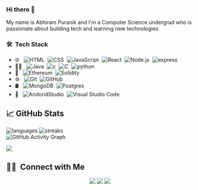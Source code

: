 ### Hi there 👋


My name is Abhiram Puranik and I'm a Computer Science undergrad who is passionate about building tech and learning new technologies 

### 🛠 &nbsp;Tech Stack


- 🌐 &nbsp;
  ![HTML](https://img.shields.io/badge/HTML5-E34F26?style=for-the-badge&logo=html5&logoColor=white)&nbsp;
  ![CSS](https://img.shields.io/badge/CSS-1572B6?style=for-the-badge&logo=css&logoColor=white)&nbsp;
  ![JavaScript](https://img.shields.io/badge/JavaScript-323330?style=for-the-badge&logo=javascript&logoColor=F7DF1E)&nbsp;
  ![React](https://img.shields.io/badge/React-20232A?style=for-the-badge&logo=react&logoColor=61DAFB)&nbsp;
  ![Node.js](https://img.shields.io/badge/Node.js-339933?style=for-the-badge&logo=nodedotjs&logoColor=white)&nbsp;
  ![express](https://img.shields.io/badge/Express.js-000000?style=for-the-badge&logo=express&logoColor=white)
- 👩‍💻 &nbsp;
  ![Java](https://img.shields.io/badge/Java-ED8B00?style=for-the-badge&logo=java&logoColor=white)&nbsp;
  ![c](https://img.shields.io/badge/C-00599C?style=for-the-badge&logo=c&logoColor=white)&nbsp;
  ![C](https://img.shields.io/badge/C%2B%2B-00599C?style=for-the-badge&logo=c%2B%2B&logoColor=white)&nbsp;
  ![python](https://img.shields.io/badge/Python-FFD43B?style=for-the-badge&logo=python&logoColor=blue)
- 🔗 &nbsp;
  ![Ethereum](https://img.shields.io/badge/Ethereum-3C3C3D?style=for-the-badge&logo=Ethereum&logoColor=white)&nbsp;
  ![Solidity](https://img.shields.io/badge/Solidity-e6e6e6?style=for-the-badge&logo=solidity&logoColor=black)&nbsp;
- ⚙️ &nbsp;
  ![Git](https://img.shields.io/badge/GIT-E44C30?style=for-the-badge&logo=git&logoColor=white)&nbsp;
  ![GitHub](https://img.shields.io/badge/GitHub-100000?style=for-the-badge&logo=github&logoColor=white)&nbsp;
- 🛢 &nbsp;
  ![MongoDB](https://img.shields.io/badge/MongoDB-4EA94B?style=for-the-badge&logo=mongodb&logoColor=white)&nbsp;
  ![Postgres](https://img.shields.io/badge/PostgreSQL-316192?style=for-the-badge&logo=postgresql&logoColor=white)&nbsp;
- 🔧 &nbsp;
  ![AndoridStudio](https://img.shields.io/badge/Android_Studio-3DDC84?style=for-the-badge&logo=android-studio&logoColor=white)&nbsp;
  ![Visual Studio Code](https://img.shields.io/badge/Visual_Studio_Code-0078D4?style=for-the-badge&logo=visual%20studio%20code&logoColor=white)&nbsp;


## &#x1f4c8; GitHub Stats

<!-- <p align="left"><img align="left" src="https://github-readme-stats.vercel.app/api/top-langs?username=abhirampuranik&show_icons=true&locale=en&layout=compact&theme=radical" alt="abhirampuranik" /></p>

 
 <p><img align="center" src="https://github-readme-streak-stats.herokuapp.com/?user=abhirampuranik&theme=radical" alt="abhirampuranik" /></p> -->
 
![languages](https://github-readme-stats.vercel.app/api/top-langs?username=abhirampuranik&show_icons=true&locale=en&layout=compact&theme=radical)
![streaks](https://github-readme-streak-stats.herokuapp.com/?user=abhirampuranik&theme=radical)
<br/>
![GitHub Activity Graph](https://activity-graph.herokuapp.com/graph?username=abhirampuranik&bg_color=000000&color=4fff67&line=4fff67&point=ffffff&area=true&hide_border=true)  

![](https://visitor-badge.glitch.me/badge?page_id=abhirampuranik)

##  🤝🏻 &nbsp;Connect with Me

<p align="center">
<a href="https://www.linkedin.com/in/abhiram-puranik/"><img src="https://img.shields.io/badge/LinkedIn-0077B5?style=for-the-badge&logo=linkedin&logoColor=white"/></a>
<a href="mailto:abhiramkpuranik@gamil.com"><img src="https://img.shields.io/badge/Gmail-D14836?style=for-the-badge&logo=gmail&logoColor=white"/></a>
<a href="https://twitter.com/AbhiramPuranik"><img src="https://img.shields.io/badge/Twitter-1DA1F2?style=for-the-badge&logo=twitter&logoColor=white"/></a>